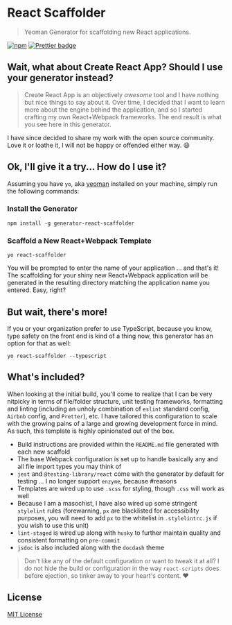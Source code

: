 # React Scaffolder
> Yeoman Generator for scaffolding new React applications.

[![npm](https://img.shields.io/npm/v/generator-react-scaffolder.svg)](https://www.npmjs.com/package/generator-react-scaffolder)
[![Prettier badge](https://img.shields.io/badge/code_style-prettier-ff69b4.svg)](https://prettier.io/)

## Wait, what about Create React App? Should I use your generator instead?

> Create React App is an objectively _awesome_ tool and I have nothing but nice things to say about it. Over time, I
> decided that I want to learn more about the engine behind the application, and so I started crafting my own
> React+Webpack frameworks. The end result is what you see here in this generator.

I have since decided to share my work with the open source community. Love it or loathe it, I will not be happy or offended either way. 😄

## Ok, I'll give it a try... How do I use it?

Assuming you have `yo`, aka [yeoman](https://yeoman.io/) installed on your machine, simply run the following commands:

### Install the Generator
```
npm install -g generator-react-scaffolder
```

### Scaffold a New React+Webpack Template
```
yo react-scaffolder
```

You will be prompted to enter the name of your application ... and that's it! The scaffolding for your shiny new
React+Webpack application will be generated in the resulting directory matching the application name you entered.
Easy, right?

## But wait, there's more!

If you or your organization prefer to use TypeScript, because you know, type safety on the front end is kind of a thing now,
this generator has an option for that as well:

```
yo react-scaffolder --typescript
```

## What's included?

When looking at the initial build, you'll come to realize that I can be very nitpicky in terms of file/folder structure,
unit testing frameworks, formatting and linting (including an unholy combination of `eslint` standard config, `Airbnb`
config, and `Pretter`), etc. I have tailored this configuration to scale with the growing pains of a large and
growing development force in mind. As such, this template is highly opinionated out of the box.

*  Build instructions are provided within the `README.md` file generated with each new scaffold
*  The base Webpack configuration is set up to handle basically any and all file import types you may think of
*  `jest` and `@testing-library/react` come with the generator by default for testing ... I no longer support `enzyme`, because #reasons
*  Templates are wired up to use `.scss` for styling, though `.css` will work as well
*  Because I am a masochist, I have also wired up some stringent `stylelint` rules (forewarning, `px` are blacklisted for accessibility purposes, you will need to add `px` to the whitelist in `.stylelintrc.js` if you wish to use this unit)
*  `lint-staged` is wired up along with `husky` to further maintain quality and consistent formatting on `pre-commit`
*  `jsdoc` is also included along with the `docdash` theme

> Don't like any of the default configuration or want to tweak it at all? I do not hide the build or configuration
> in the way `react-scripts` does before ejection, so tinker away to your heart's content. ❤️

## License

[MIT License](https://opensource.org/licenses/mit-license.php)
